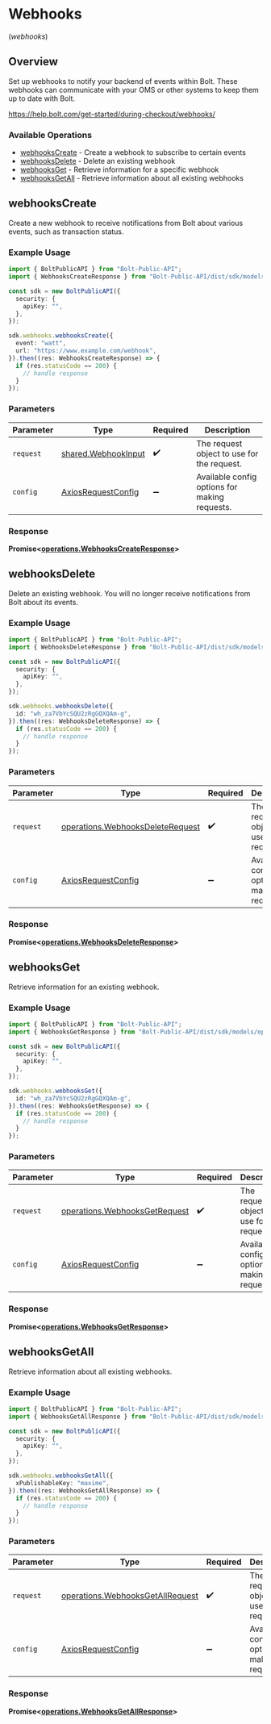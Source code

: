 # Webhooks
(*webhooks*)

## Overview

Set up webhooks to notify your backend of events within Bolt. These webhooks
can communicate with your OMS or other systems to keep them up to date with Bolt.


<https://help.bolt.com/get-started/during-checkout/webhooks/>
### Available Operations

* [webhooksCreate](#webhookscreate) - Create a webhook to subscribe to certain events
* [webhooksDelete](#webhooksdelete) - Delete an existing webhook
* [webhooksGet](#webhooksget) - Retrieve information for a specific webhook
* [webhooksGetAll](#webhooksgetall) - Retrieve information about all existing webhooks

## webhooksCreate

Create a new webhook to receive notifications from Bolt about various events, such as transaction status.

### Example Usage

```typescript
import { BoltPublicAPI } from "Bolt-Public-API";
import { WebhooksCreateResponse } from "Bolt-Public-API/dist/sdk/models/operations";

const sdk = new BoltPublicAPI({
  security: {
    apiKey: "",
  },
});

sdk.webhooks.webhooksCreate({
  event: "watt",
  url: "https://www.example.com/webhook",
}).then((res: WebhooksCreateResponse) => {
  if (res.statusCode == 200) {
    // handle response
  }
});
```

### Parameters

| Parameter                                                    | Type                                                         | Required                                                     | Description                                                  |
| ------------------------------------------------------------ | ------------------------------------------------------------ | ------------------------------------------------------------ | ------------------------------------------------------------ |
| `request`                                                    | [shared.WebhookInput](../../models/shared/webhookinput.md)   | :heavy_check_mark:                                           | The request object to use for the request.                   |
| `config`                                                     | [AxiosRequestConfig](https://axios-http.com/docs/req_config) | :heavy_minus_sign:                                           | Available config options for making requests.                |


### Response

**Promise<[operations.WebhooksCreateResponse](../../models/operations/webhookscreateresponse.md)>**


## webhooksDelete

Delete an existing webhook. You will no longer receive notifications from Bolt about its events.

### Example Usage

```typescript
import { BoltPublicAPI } from "Bolt-Public-API";
import { WebhooksDeleteResponse } from "Bolt-Public-API/dist/sdk/models/operations";

const sdk = new BoltPublicAPI({
  security: {
    apiKey: "",
  },
});

sdk.webhooks.webhooksDelete({
  id: "wh_za7VbYcSQU2zRgGQXQAm-g",
}).then((res: WebhooksDeleteResponse) => {
  if (res.statusCode == 200) {
    // handle response
  }
});
```

### Parameters

| Parameter                                                                            | Type                                                                                 | Required                                                                             | Description                                                                          |
| ------------------------------------------------------------------------------------ | ------------------------------------------------------------------------------------ | ------------------------------------------------------------------------------------ | ------------------------------------------------------------------------------------ |
| `request`                                                                            | [operations.WebhooksDeleteRequest](../../models/operations/webhooksdeleterequest.md) | :heavy_check_mark:                                                                   | The request object to use for the request.                                           |
| `config`                                                                             | [AxiosRequestConfig](https://axios-http.com/docs/req_config)                         | :heavy_minus_sign:                                                                   | Available config options for making requests.                                        |


### Response

**Promise<[operations.WebhooksDeleteResponse](../../models/operations/webhooksdeleteresponse.md)>**


## webhooksGet

Retrieve information for an existing webhook.

### Example Usage

```typescript
import { BoltPublicAPI } from "Bolt-Public-API";
import { WebhooksGetResponse } from "Bolt-Public-API/dist/sdk/models/operations";

const sdk = new BoltPublicAPI({
  security: {
    apiKey: "",
  },
});

sdk.webhooks.webhooksGet({
  id: "wh_za7VbYcSQU2zRgGQXQAm-g",
}).then((res: WebhooksGetResponse) => {
  if (res.statusCode == 200) {
    // handle response
  }
});
```

### Parameters

| Parameter                                                                      | Type                                                                           | Required                                                                       | Description                                                                    |
| ------------------------------------------------------------------------------ | ------------------------------------------------------------------------------ | ------------------------------------------------------------------------------ | ------------------------------------------------------------------------------ |
| `request`                                                                      | [operations.WebhooksGetRequest](../../models/operations/webhooksgetrequest.md) | :heavy_check_mark:                                                             | The request object to use for the request.                                     |
| `config`                                                                       | [AxiosRequestConfig](https://axios-http.com/docs/req_config)                   | :heavy_minus_sign:                                                             | Available config options for making requests.                                  |


### Response

**Promise<[operations.WebhooksGetResponse](../../models/operations/webhooksgetresponse.md)>**


## webhooksGetAll

Retrieve information about all existing webhooks.

### Example Usage

```typescript
import { BoltPublicAPI } from "Bolt-Public-API";
import { WebhooksGetAllResponse } from "Bolt-Public-API/dist/sdk/models/operations";

const sdk = new BoltPublicAPI({
  security: {
    apiKey: "",
  },
});

sdk.webhooks.webhooksGetAll({
  xPublishableKey: "maxime",
}).then((res: WebhooksGetAllResponse) => {
  if (res.statusCode == 200) {
    // handle response
  }
});
```

### Parameters

| Parameter                                                                            | Type                                                                                 | Required                                                                             | Description                                                                          |
| ------------------------------------------------------------------------------------ | ------------------------------------------------------------------------------------ | ------------------------------------------------------------------------------------ | ------------------------------------------------------------------------------------ |
| `request`                                                                            | [operations.WebhooksGetAllRequest](../../models/operations/webhooksgetallrequest.md) | :heavy_check_mark:                                                                   | The request object to use for the request.                                           |
| `config`                                                                             | [AxiosRequestConfig](https://axios-http.com/docs/req_config)                         | :heavy_minus_sign:                                                                   | Available config options for making requests.                                        |


### Response

**Promise<[operations.WebhooksGetAllResponse](../../models/operations/webhooksgetallresponse.md)>**

